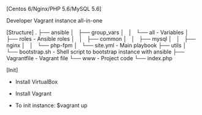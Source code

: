 [Centos 6/Nginx/PHP 5.6/MySQL 5.6]

Developer Vagrant instance all-in-one

[Structure]
.
├── ansible
│   ├── group_vars
│   │   └── all      - Variables
│   ├── roles        - Ansible roles
│   │   ├── common 
│   │   ├── mysql
│   │   ├── nginx
│   │   └── php-fpm
│   └── site.yml     - Main playbook
├── utils
│   └── bootstrap.sh - Shell script to bootstrap instance with ansible
├── Vagrantfile      - Vagrant file
└── www              - Project code 
    └── index.php

[Init]

 - Install VirtualBox
 - Install Vagrant


 - To init instance:
	$vagrant up
